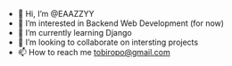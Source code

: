 - 👋 Hi, I’m @EAAZZYY
- 👀 I’m interested in Backend Web Development (for now)
- 🌱 I’m currently learning Django
- 💞️ I’m looking to collaborate on intersting projects
- 📫 How to reach me tobiropo@gmail.com

<!---
EAAZZYY/EAAZZYY is a ✨ special ✨ repository because its `README.md` (this file) appears on your GitHub profile.
You can click the Preview link to take a look at your changes.
--->
